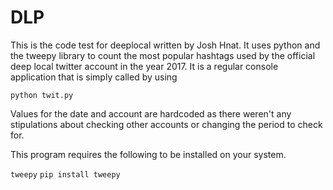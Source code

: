 # DLP
This is the code test for deeplocal written by Josh Hnat. It uses python and the tweepy library to count the most 
popular hashtags used by the official deep local twitter account in the year 2017. It is a regular console application 
that is simply called by using

`python twit.py`

Values for the date and account are hardcoded as there weren't any stipulations about checking other accounts or 
changing the period to check for.

This program requires the following to be installed on your system.

`tweepy` `pip install tweepy`